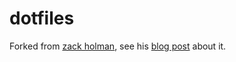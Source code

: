 # dotfiles 
Forked from [zack holman](https://github.com/holman/dotfiles), see his [blog post](http://zachholman.com/2010/08/dotfiles-are-meant-to-be-forked/) about it.

